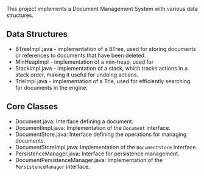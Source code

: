 This project implements a Document Management System with various data structures.

## Data Structures
- BTreeImpl.java - implementation of a BTree, used for storing documents or references to documents that have been deleted.
- MinHeapImpl - implementation of a min-heap, used for 
- StackImpl.java - implementation of a stack, which tracks actions in a stack order, making it useful for undoing actions.
- TrieImpl.java - implementation of a Trie, used for efficiently searching for documents in the engine.

## Core Classes
- Document.java: Interface defining a document.
- DocumentImpl.java: Implementation of the `Document` interface.
- DocumentStore.java: Interface defining the operations for managing documents.
- DocumentStoreImpl.java: Implementation of the `DocumentStore` interface.
- PersistenceManager.java: Interface for persistence management.
- DocumentPersistenceManager.java: Implementation of the `PersistenceManager` interface.
